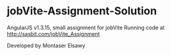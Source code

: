 # jobVite-Assignment-Solution
AngularJS v1.3.15, small assignment for jobVite
Running code at http://sasbit.com/jobVite_Assignment

Developed by Montaser Elsawy
